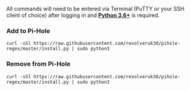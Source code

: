 All commands will need to be entered via Terminal (PuTTY or your SSH client of choice) after logging in and [**Python 3.6+**](https://github.com/revolveruk30/pihole-regex/issues/16) is required.

### Add to Pi-Hole
```
curl -sSl https://raw.githubusercontent.com/revolveruk30/pihole-regex/master/install.py | sudo python3
```

### Remove from Pi-Hole
```
curl -sSl https://raw.githubusercontent.com/revolveruk30/pihole-regex/master/install.py | sudo python3
```
